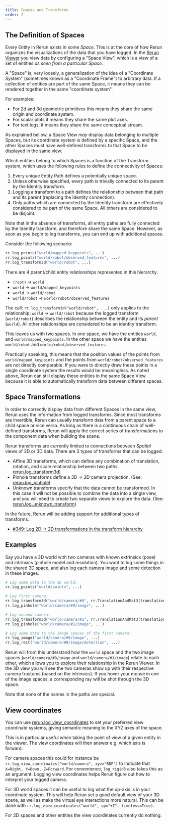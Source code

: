```yaml
---
title: Spaces and Transforms
order: 2
---
```


## The Definition of Spaces

Every Entity in Rerun exists in some *Space*. This is at the core of how Rerun organizes the visualizations of the data
that you have logged.  In the [Rerun Viewer](../reference/viewer.md) you view data by configuring a "Space View", which is a view
of a set of entities *as seen from a particular Space.*

A "Space" is, very loosely, a generalization of the idea of a "Coordinate System" (sometimes known as a "Coordinate Frame") to arbitrary data. If a collection of
entities are part of the same Space, it means they can be rendered together in the same "coordinate system".

For examples:
- For 2d and 3d geometric primitives this means they share the same origin and coordinate system.
- For scalar plots it means they share the same plot axes.
- For text logs, it means they share the same conceptual stream.

As explained bellow, a Space View *may* display data belonging to multiple Spaces, but its coordinate system is defined
by a specific Space, and the other Spaces must have well-defined transforms to that Space to be displayed in the same view.

Which entities belong to which Spaces is a function of the Transform system, which uses the following rules to define
the connectivity of Spaces:

1.  Every unique Entity Path defines a potentially unique space.
1.  Unless otherwise specified, every path is trivially connected to its parent by the Identity transform.
1.  Logging a transform to a path defines the relationship between that path and its parent (replacing the Identity
    connection).
1.  Only paths which are connected by the Identity transform are effectively considered to be part of the same
    Space. All others are considered to be disjoint.

Note that in the absence of transforms, all entity paths are fully connected by the Identity transform, and therefore
share the same Space. However, as soon as you begin to log transforms, you can end up with additional spaces.

Consider the following scenario:

```python
rr.log_points("world/mapped_keypoints", ...)
rr.log_points("world/robot/observed_features", ...)
rr.log_transform3d("world/robot", ...)
```

There are 4 parent/child entity relationships represented in this hierarchy.

- `(root)` -> `world`
- `world` -> `world/mapped_keypoints`
- `world` -> `world/robot`
- `world/robot` -> `world/robot/observed_features`

The call: `rr.log_transform3d("world/robot", ...)` only applies to the relationship: `world` -> `world/robot` because the
logged transform (`world/robot`) describes the relationship between the entity and its _parent_ (`world`). All other 
relationships are considered to be an identity transform.

This leaves us with two spaces. In one space, we have the entities `world`, and `world/mapped_keypoints`. In the other
space we have the entities `world/robot` and `world/robot/observed_features`.

Practically speaking, this means that the position values of the points from `world/mapped_keypoints` and the points
from `world/robot/observed_features` are not directly comparable. If you were to directly draw these points in a single
coordinate system the results would be meaningless. As noted above, Rerun can still display these entities in the same
Space View because it is able to automatically transform data between different spaces.


## Space Transformations

In order to correctly display data from different Spaces in the same view, Rerun uses the information from logged
transforms. Since most transforms are invertible, Rerun can usually transform data from a parent space to a child space
or vice versa.  As long as there is a continuous chain of well-defined transforms, Rerun will apply the correct series
of transformations to the component data when building the scene.

Rerun transforms are currently limited to connections between _Spatial_ views of 2D or 3D data. There are 3 types of
transforms that can be logged:

- Affine 3D transforms, which can define any combination of translation, rotation, and scale relationship between two paths.
  [rerun.log_transform3d](https://ref.rerun.io/docs/python/latest/common/transforms/#rerun.log_transform3d))
- Pinhole transforms define a 3D -> 2D camera projection. (See:
  [rerun.log_pinhole](https://ref.rerun.io/docs/python/latest/common/transforms/#rerun.log_pinhole))
- Unknown transforms specify that the data cannot be transformed. In this case it will not be possible to combine the
  data into a single view, and you will need to create two separate views to explore the data. (See:
  [rerun.log_unknown_transform](https://ref.rerun.io/docs/python/latest/common/transforms/#rerun.log_unknown_transform))

In the future, Rerun will be adding support for additional types of transforms.
 - [#349: Log 2D -> 2D transformations in the transform hierarchy](https://github.com/rerun-io/rerun/issues/349)


## Examples

Say you have a 3D world with two cameras with known extrinsics (pose) and intrinsics (pinhole model and resolution). You want to log some things in the shared 3D space, and also log each camera image and some detection in these images.

```py
# Log some data to the 3D world:
rr.log_points("world/points", ...)

# Log first camera:
rr.log_transform3d("world/camera/#0", rr.TranslationAndMat3(translation=cam0_pose.pos, matrix=cam0_pose.rot))
rr.log_pinhole("world/camera/#0/image", ...)

# Log second camera:
rr.log_transform3d("world/camera/#1", rr.TranslationAndMat3(translation=cam1_pose.pos, matrix=cam1_pose.rot))
rr.log_pinhole("world/camera/#1/image", ...)

# Log some data to the image spaces of the first camera:
rr.log_image("world/camera/#0/image", ...)
rr.log_rect("world/camera/#0/image/detection", ...)
```

Rerun will from this understand how the `world` space and the two image spaces (`world/camera/#0/image` and `world/camera/#1/image`) relate to each other, which allows you to explore their relationship in the Rerun Viewer. In the 3D view you will see the two cameras show up with their respective camera frustums (based on the intrinsics). If you hover your mouse in one of the image spaces, a corresponding ray will be shot through the 3D space.

Note that none of the names in the paths are special.


## View coordinates
You can use [rerun.log_view_coordinates](https://ref.rerun.io/docs/python/latest/common/transforms/#rerun.log_view_coordinates) to set your preferred view coordinate systems, giving semantic meaning to the XYZ axes of the space.

This is in particular useful when taking the point of view of a given entity in the viewer. The view coordinates will then answer e.g. which axis is forward.

For camera spaces this could for instance be `rr.log_view_coordinates("world/camera", xyz="RDF")` to indicate that `X=Right, Y=Down, Z=Forward`. For convenience, `log_rigid3` also takes this as an argument. Logging view coordinates helps Rerun figure out how to interpret your logged camera.

For 3D world spaces it can be useful to log what the up-axis is in your coordinate system. This will help Rerun set a good default view of your 3D scene, as well as make the virtual eye interactions more natural. This can be done with `rr.log_view_coordinates("world", up="+Z", timeless=True)`.

For 2D spaces and other entities the view coordinates currently do nothing.

